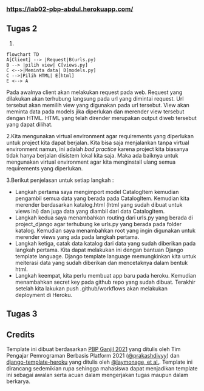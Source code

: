### https://lab02-pbp-abdul.herokuapp.com/
## Tugas 2
1. 
```mermaid
flowchart TD
A[Client] --> |Request|B(urls.py)
B --> |pilih view| C[views.py]
C <-->|Meminta data| D[models.py]
C -->|Pilih HTML| E[html]
E <--> A
```
Pada awalnya client akan melakukan request pada web. Request yang dilakukan akan terhubung langsung pada url yang dimintai request. Url tersebut akan memilih view yang digunakan pada url tersebut. View akan meminta data pada models jika diperlukan dan merender view tersebut dengan HTML. HTML yang telah dirender merupakan output diweb tersebut yang dapat dilihat.

2.Kita mengunakan virtual environment agar requirements yang diperlukan untuk project kita dapat berjalan. Kita bisa saja menjalankan tanpa virtual environment namun, ini adalah *bad practice* karena project kita biasanya tidak hanya berjalan disistem lokal kita saja. Maka ada baiknya untuk mengunakan virtual environment agar kita menginstall ulang semua requirements yang diperlukan.

3.Berikut penjelasan untuk setiap langkah :
* Langkah pertama saya mengimport model CatalogItem kemudian pengambil semua data yang berada pada CatalogItem. Kemudian kita merender berdasarkan katalog.html (html yang sudah dibuat untuk views ini) dan juga data yang diambil dari data CatalogItem.
* Langkah kedua saya menambahkan routing dari urls.py yang berada di project_django agar terhubung ke urls.py yang berada pada folder katalog. Kemudian saya menambahkan root yang ingin digunakan untuk merender views yang ada pada langkah pertama.
* Langkah ketiga, catak data katalog dari data yang sudah diberikan pada langkah pertama. Kita dapat melakukan ini dengan bantuan Django template language. Django template language memungkinkan kita untuk meiterasi data yang sudah diberikan dan mencetaknya dalam bentuk html.
* Langkah keempat, kita perlu membuat app baru pada heroku. Kemudian menambahkan secret key pada github repo yang sudah dibuat. Terakhir setelah kita lakukan push .github/workflows akan melakukan deployment di Heroku.

## Tugas 3


## Credits

Template ini dibuat berdasarkan [PBP Ganjil 2021](https://gitlab.com/PBP-2021/pbp-lab) yang ditulis oleh Tim Pengajar Pemrograman Berbasis Platform 2021 ([@prakashdivyy](https://gitlab.com/prakashdivyy)) dan [django-template-heroku](https://github.com/laymonage/django-template-heroku) yang ditulis oleh [@laymonage, et al.](https://github.com/laymonage). Template ini dirancang sedemikian rupa sehingga mahasiswa dapat menjadikan template ini sebagai awalan serta acuan dalam mengerjakan tugas maupun dalam berkarya.
